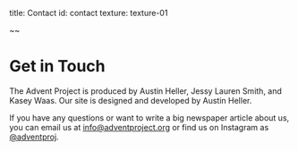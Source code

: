 title: Contact
id: contact
texture: texture-01

~~

# Get in Touch

The Advent Project is produced by Austin Heller, Jessy Lauren Smith, and Kasey Waas. Our site is designed and developed by Austin Heller.

If you have any questions or want to write a big newspaper article about us, you can email us at info@adventproject.org or find us on Instagram as [@adventproj](https://instagram.com/adventproj).